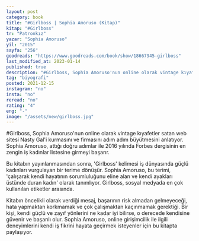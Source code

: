 ```yaml
---
layout: post
category: book
title: "#Girlboss | Sophia Amoruso (Kitap)"
kitap: "#Girlboss"
tr: "Patronkız"
yazar: "Sophia Amoruso"
yil: "2015"
sayfa: "256"
goodreads: "https://www.goodreads.com/book/show/18667945-girlboss"
last_modified_at: 2023-01-14
published: true
description: "#Girlboss, Sophia Amoruso'nun online olarak vintage kıyafetler satan web sitesi Nasty Gal'i kurmasını ve firmasını adım adım büyütmesini anlatıyor. Sophia Amoruso, attığı doğru adımlar ile 2016 yılında Forbes dergisinin en zengin iş kadınlar listesine girmeyi başarmıştır."
tag: "biyografi"
posted: 2021-12-15
instagram: "no"
insta: "no"
reread: "no"
rating: "4"
eng: "-"
image: "/assets/new/girlboss.jpg"
---
```


#Girlboss, Sophia Amoruso'nun online olarak vintage kıyafetler satan web sitesi Nasty Gal'i kurmasını ve firmasını adım adım büyütmesini anlatıyor. Sophia Amoruso, attığı doğru adımlar ile 2016 yılında Forbes dergisinin en zengin iş kadınlar listesine girmeyi başarır.

Bu kitabın yayınlanmasından sonra, 'Girlboss' kelimesi iş dünyasında güçlü kadınları vurgulayan bir terime dönüşür. Sophia Amoruso, bu terimi, 'çalışarak kendi hayatının sorumluluğunu eline alan ve kendi ayakları üstünde duran kadın' olarak tanımlıyor. Girlboss, sosyal medyada en çok kullanılan etiketler arasında.

Kitabın öncelikli olarak verdiği mesaj, başarının risk almadan gelmeyeceği, hata yapmaktan korkmamak ve çok çalışmaktan kaçınmamak gerektiği. Bir kişi, kendi güçlü ve zayıf yönlerini ne kadar iyi bilirse, o derecede kendisine güvenir ve başarılı olur. Sophia Amoruso, online girişimcilik ile ilgili deneyimlerini kendi iş fikrini hayata geçirmek isteyenler için bu kitapta paylaşıyor.
